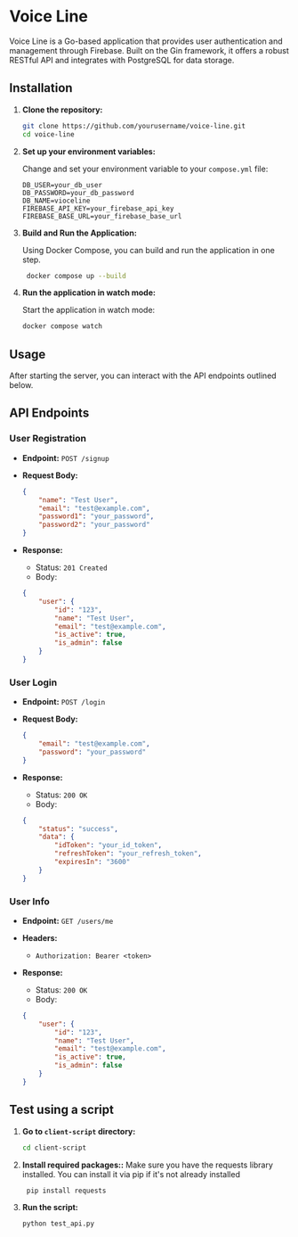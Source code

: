 # Voice Line

Voice Line is a Go-based application that provides user authentication and management through Firebase. Built on the Gin framework, it offers a robust RESTful API and integrates with PostgreSQL for data storage.

## Installation
1. **Clone the repository:**

   ```bash
   git clone https://github.com/yourusername/voice-line.git
   cd voice-line
   ```

2. **Set up your environment variables:**

   Change and set your environment variable to your `compose.yml` file:

   ```env
   DB_USER=your_db_user
   DB_PASSWORD=your_db_password
   DB_NAME=vioceline
   FIREBASE_API_KEY=your_firebase_api_key
   FIREBASE_BASE_URL=your_firebase_base_url
   ```

3. **Build and Run the Application:**

    Using Docker Compose, you can build and run the application in one step.

   ```bash
    docker compose up --build
   ```

4. **Run the application in watch mode:**

   Start the application in watch mode:

   ```bash
   docker compose watch
   ```

## Usage

After starting the server, you can interact with the API endpoints outlined below.

## API Endpoints

### User Registration

- **Endpoint:** `POST /signup`
- **Request Body:**
    ```json
    {
        "name": "Test User",
        "email": "test@example.com",
        "password1": "your_password",
        "password2": "your_password"
    }
    ```

- **Response:**
    - Status: `201 Created`
    - Body:
    ```json
    {
        "user": {
            "id": "123",
            "name": "Test User",
            "email": "test@example.com",
            "is_active": true,
            "is_admin": false
        }
    }
    ```

### User Login

- **Endpoint:** `POST /login`
- **Request Body:**
    ```json
    {
        "email": "test@example.com",
        "password": "your_password"
    }
    ```

- **Response:**
    - Status: `200 OK`
    - Body:
    ```json
    {
        "status": "success",
        "data": {
            "idToken": "your_id_token",
            "refreshToken": "your_refresh_token",
            "expiresIn": "3600"
        }
    }
    ```

### User Info

- **Endpoint:** `GET /users/me`
- **Headers:**
    - `Authorization: Bearer <token>`

- **Response:**
    - Status: `200 OK`
    - Body:
    ```json
    {
        "user": {
            "id": "123",
            "name": "Test User",
            "email": "test@example.com",
            "is_active": true,
            "is_admin": false
        }
    }
    ```


## Test using a script


1. **Go to `client-script` directory:**

   ```bash
   cd client-script
   ```

2. **Install required packages::**
    Make sure you have the requests library installed. You can install it via pip if it's not already installed
   ```bash
    pip install requests
   ```

3. **Run the script:**
    ```bash
    python test_api.py
    ```

